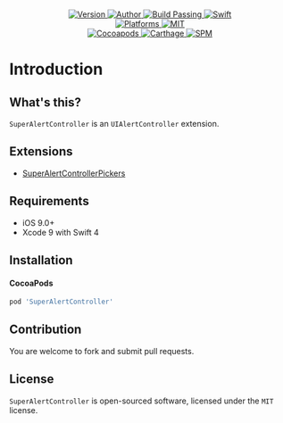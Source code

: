 
<p align="center">
  <!-- <img src="./Assets/SuperAlertController.jpg" alt="SuperAlertController"> -->
  <br/><a href="https://cocoapods.org/pods/SuperAlertController">
  <img alt="Version" src="https://img.shields.io/badge/version-1.0.5-brightgreen.svg">
  <img alt="Author" src="https://img.shields.io/badge/author-Meniny-blue.svg">
  <img alt="Build Passing" src="https://img.shields.io/badge/build-passing-brightgreen.svg">
  <img alt="Swift" src="https://img.shields.io/badge/swift-4.0%2B-orange.svg">
  <br/>
  <img alt="Platforms" src="https://img.shields.io/badge/platform-iOS-lightgrey.svg">
  <img alt="MIT" src="https://img.shields.io/badge/license-MIT-blue.svg">
  <br/>
  <img alt="Cocoapods" src="https://img.shields.io/badge/cocoapods-compatible-brightgreen.svg">
  <img alt="Carthage" src="https://img.shields.io/badge/carthage-working%20on-red.svg">
  <img alt="SPM" src="https://img.shields.io/badge/swift%20package%20manager-compatible-brightgreen.svg">
  </a>
</p>

# Introduction

## What's this?

`SuperAlertController` is an `UIAlertController` extension.

## Extensions

* [SuperAlertControllerPickers](https://github.com/Meniny/SuperAlertController-Pickers/)

## Requirements

* iOS 9.0+
* Xcode 9 with Swift 4

## Installation

#### CocoaPods

```ruby
pod 'SuperAlertController'
```

## Contribution

You are welcome to fork and submit pull requests.

## License

`SuperAlertController` is open-sourced software, licensed under the `MIT` license.
